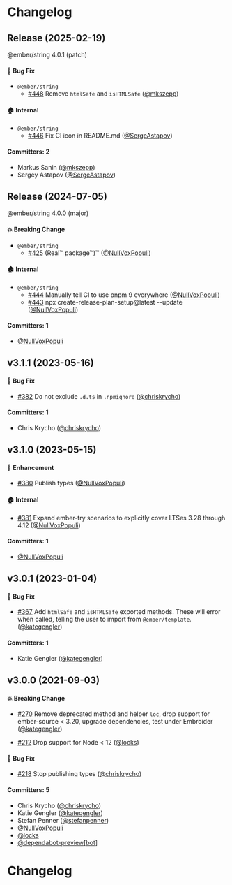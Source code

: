 # Changelog

## Release (2025-02-19)

@ember/string 4.0.1 (patch)

#### :bug: Bug Fix
* `@ember/string`
  * [#448](https://github.com/emberjs/ember-string/pull/448) Remove `htmlSafe` and `isHTMLSafe` ([@mkszepp](https://github.com/mkszepp))

#### :house: Internal
* `@ember/string`
  * [#446](https://github.com/emberjs/ember-string/pull/446) Fix CI icon in README.md ([@SergeAstapov](https://github.com/SergeAstapov))

#### Committers: 2
- Markus Sanin ([@mkszepp](https://github.com/mkszepp))
- Sergey Astapov ([@SergeAstapov](https://github.com/SergeAstapov))

## Release (2024-07-05)

@ember/string 4.0.0 (major)

#### :boom: Breaking Change
* `@ember/string`
  * [#425](https://github.com/emberjs/ember-string/pull/425) (Real™ package™)™ ([@NullVoxPopuli](https://github.com/NullVoxPopuli))

#### :house: Internal
* `@ember/string`
  * [#444](https://github.com/emberjs/ember-string/pull/444) Manually tell CI to use pnpm 9 everywhere ([@NullVoxPopuli](https://github.com/NullVoxPopuli))
  * [#443](https://github.com/emberjs/ember-string/pull/443) npx create-release-plan-setup@latest --update ([@NullVoxPopuli](https://github.com/NullVoxPopuli))

#### Committers: 1
- [@NullVoxPopuli](https://github.com/NullVoxPopuli)





## v3.1.1 (2023-05-16)

#### :bug: Bug Fix
* [#382](https://github.com/emberjs/ember-string/pull/382) Do not exclude `.d.ts` in `.npmignore` ([@chriskrycho](https://github.com/chriskrycho))

#### Committers: 1
- Chris Krycho ([@chriskrycho](https://github.com/chriskrycho))

## v3.1.0 (2023-05-15)

#### :rocket: Enhancement
* [#380](https://github.com/emberjs/ember-string/pull/380) Publish types ([@NullVoxPopuli](https://github.com/NullVoxPopuli))

#### :house: Internal
* [#381](https://github.com/emberjs/ember-string/pull/381) Expand ember-try scenarios to explicitly cover LTSes 3.28 through 4.12 ([@NullVoxPopuli](https://github.com/NullVoxPopuli))

#### Committers: 1
- [@NullVoxPopuli](https://github.com/NullVoxPopuli)

## v3.0.1 (2023-01-04)

#### :bug: Bug Fix
* [#367](https://github.com/emberjs/ember-string/pull/367) Add `htmlSafe` and `isHTMLSafe` exported methods. These will error when called, telling the user to import from `@ember/template`. ([@kategengler](https://github.com/kategengler))

#### Committers: 1
- Katie Gengler ([@kategengler](https://github.com/kategengler))


## v3.0.0 (2021-09-03)

#### :boom: Breaking Change
* [#270](https://github.com/emberjs/ember-string/pull/270) Remove deprecated method and helper `loc`, drop support for ember-source < 3.20, upgrade dependencies, test under Embroider ([@kategengler](https://github.com/kategengler))

* [#212](https://github.com/emberjs/ember-string/pull/212) Drop support for Node < 12 ([@locks](https://github.com/locks))

#### :bug: Bug Fix
* [#218](https://github.com/emberjs/ember-string/pull/218) Stop publishing types ([@chriskrycho](https://github.com/chriskrycho))

#### Committers: 5
- Chris Krycho ([@chriskrycho](https://github.com/chriskrycho))
- Katie Gengler ([@kategengler](https://github.com/kategengler))
- Stefan Penner ([@stefanpenner](https://github.com/stefanpenner))
- [@NullVoxPopuli](https://github.com/NullVoxPopuli)
- [@locks](https://github.com/locks)
- [@dependabot-preview[bot]](https://github.com/apps/dependabot-preview)


# Changelog
